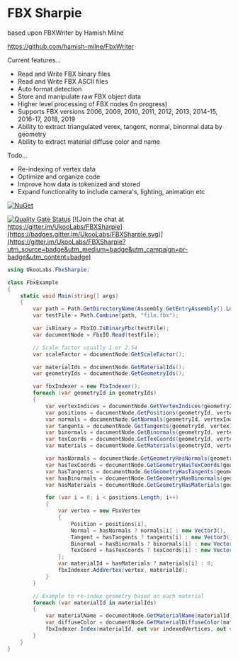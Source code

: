 # FBX Sharpie

based upon FBXWriter by Hamish Milne

https://github.com/hamish-milne/FbxWriter

Current features...

- Read and Write FBX binary files
- Read and Write FBX ASCII files
- Auto format detection
- Store and manipulate raw FBX object data
- Higher level processing of FBX nodes (In progress)
- Supports FBX versions 2006, 2009, 2010, 2011, 2012, 2013, 2014-15, 2016-17, 2018, 2019
- Ability to extract triangulated verex, tangent, normal, binormal data by geometry
- Ability to extract material diffuse color and name

Todo...

- Re-indexing of vertex data
- Optimize and organize code
- Improve how data is tokenized and stored
- Expand functionality to include camera's, lighting, animation etc

[![NuGet](https://img.shields.io/nuget/v/UkooLabs.FbxSharpie.svg?style=flat)](https://www.nuget.org/packages/UkooLabs.FbxSharpie/)

[![Quality Gate Status](https://sonarcloud.io/api/project_badges/measure?project=UkooLabs_FBXSharpie&metric=alert_status)](https://sonarcloud.io/dashboard?id=UkooLabs_FBXSharpie) [![Join the chat at https://gitter.im/UkooLabs/FBXSharpie](https://badges.gitter.im/UkooLabs/FBXSharpie.svg)](https://gitter.im/UkooLabs/FBXSharpie?utm_source=badge&utm_medium=badge&utm_campaign=pr-badge&utm_content=badge)

```csharp
using UkooLabs.FbxSharpie;

class FbxExample
{
	static void Main(string[] args)
	{
		var path = Path.GetDirectoryName(Assembly.GetEntryAssembly().Location);
		var testFile = Path.Combine(path, "file.fbx");

		var isBinary = FbxIO.IsBinaryFbx(testFile);
		var documentNode = FbxIO.Read(testFile);

		// Scale factor usually 1 or 2.54
		var scaleFactor = documentNode.GetScaleFactor();

		var materialIds = documentNode.GetMaterialIds();
		var geometryIds = documentNode.GetGeometryIds();

		var fbxIndexer = new FbxIndexer();
		foreach (var geometryId in geometryIds)
		{
			var vertexIndices = documentNode.GetVertexIndices(geometryId);
			var positions = documentNode.GetPositions(geometryId, vertexIndices);
			var normals = documentNode.GetNormals(geometryId, vertexIndices);
			var tangents = documentNode.GetTangents(geometryId, vertexIndices);
			var binormals = documentNode.GetBinormals(geometryId, vertexIndices);
			var texCoords = documentNode.GetTexCoords(geometryId, vertexIndices);
			var materials = documentNode.GetMaterials(geometryId, vertexIndices);

			var hasNormals = documentNode.GetGeometryHasNormals(geometryId);
			var hasTexCoords = documentNode.GetGeometryHasTexCoords(geometryId);
			var hasTangents = documentNode.GetGeometryHasTangents(geometryId);
			var hasBinormals = documentNode.GetGeometryHasBinormals(geometryId);
			var hasMaterials = documentNode.GetGeometryHasMaterials(geometryId);

			for (var i = 0; i < positions.Length; i++)
			{
				var vertex = new FbxVertex
				{
					Position = positions[i],
					Normal = hasNormals ? normals[i] : new Vector3(),
					Tangent = hasTangents ? tangents[i] : new Vector3(),
					Binormal = hasBinormals ? binormals[i] : new Vector3(),
					TexCoord = hasTexCoords ? texCoords[i] : new Vector2()
				};
				var materialId = hasMaterials ? materials[i] : 0;
				fbxIndexer.AddVertex(vertex, materialId);
			}
		}

		// Example to re-index geometry based on each material
		foreach (var materialId in materialIds)
		{
			var materialName = documentNode.GetMaterialName(materialId);
			var diffuseColor = documentNode.GetMaterialDiffuseColor(materialId);
			fbxIndexer.Index(materialId, out var indexedVertices, out var indexedIndices);
		}
	}
}
```
